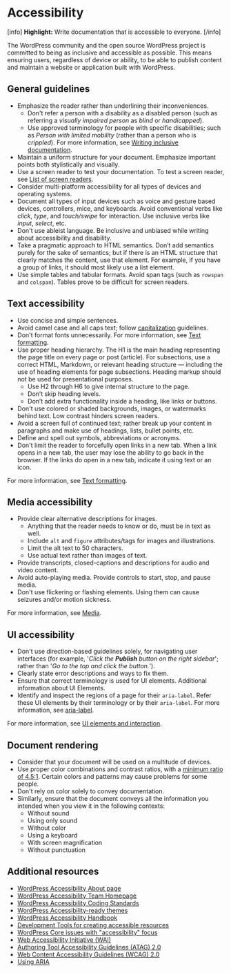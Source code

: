 # Accessibility

[info] **Highlight:** Write documentation that is accessible to everyone. [/info]  

The WordPress community and the open source WordPress project is committed to being as inclusive and accessible as possible. This means ensuring users, regardless of device or ability, to be able to publish content and maintain a website or application built with WordPress.

## General guidelines

- Emphasize the reader rather than underlining their inconveniences.
  - Don't refer a person with a disability as a disabled person (such as referring a *visually impaired person* as *blind* or *handicapped*).
  - Use approved terminology for people with specific disabilities; such as *Person with limited mobility* (rather than a person who is *crippled*). For more information, see [Writing inclusive documentation](https://make.wordpress.org/docs/style-guide/general-guidelines/inclusivity/).
- Maintain a uniform structure for your document. Emphasize important points both stylistically and visually.
- Use a screen reader to test your documentation. To test a screen reader, see [List of screen readers](https://wikipedia.org/wiki/List_of_screen_readers).
- Consider multi-platform accessibility for all types of devices and operating systems.
- Document all types of input devices such as voice and gesture based devices, controllers, mice, and keyboards. Avoid conventional verbs like *click*, *type*, and *touch/swipe* for interaction. Use inclusive verbs like *input*, *select*, etc.
- Don't use ableist language. Be inclusive and unbiased while writing about accessibility and disability.
- Take a pragmatic approach to HTML semantics. Don’t add semantics purely for the sake of semantics; but if there is an HTML structure that clearly matches the content, use that element. For example, if you have a group of links, it should most likely use a list element.
- Use simple tables and tabular formats. Avoid span tags (such as `rowspan` and `colspan`). Tables prove to be difficult for screen readers.

## Text accessibility

- Use concise and simple sentences.
- Avoid camel case and all caps text; follow [capitalization](https://make.wordpress.org/docs/style-guide/language-grammar/capitalization/) guidelines.
- Don't format fonts unnecessarily. For more information, see [Text formatting](https://make.wordpress.org/docs/style-guide/formatting/text/).
- Use proper heading hierarchy. The H1 is the main heading representing the page title on every page or post (article). For subsections, use a correct HTML, Markdown, or relevant heading structure — including the use of heading elements for page subsections. Heading markup should not be used for presentational purposes.
  - Use H2 through H6 to give internal structure to the page.
  - Don’t skip heading levels.
  - Don’t add extra functionality inside a heading, like links or buttons.
- Don't use colored or shaded backgrounds, images, or watermarks behind text. Low contrast hinders screen readers.
- Avoid a screen full of continued text; rather break up your content in paragraphs and make use of headings, lists, bullet points, etc.
- Define and spell out symbols, abbreviations or acronyms.
- Don't limit the reader to forcefully open links in a new tab. When a link opens in a new tab, the user may lose the ability to go back in the browser. If the links do open in a new tab, indicate it using text or an icon.

For more information, see [Text formatting](https://make.wordpress.org/docs/style-guide/formatting/text/).

## Media accessibility

- Provide clear alternative descriptions for images.
  - Anything that the reader needs to know or do, must be in text as well.
  - Include `alt` and `figure` attributes/tags for images and illustrations.
  - Limit the alt text to 50 characters.
  - Use actual text rather than images of text.
- Provide transcripts, closed-captions and descriptions for audio and video content.
- Avoid auto-playing media. Provide controls to start, stop, and pause media.
- Don't use flickering or flashing elements. Using them can cause seizures and/or motion sickness.

For more information, see [Media](https://make.wordpress.org/docs/style-guide/formatting/media/).

## UI accessibility

- Don't use direction-based guidelines solely, for navigating user interfaces (for example, '*Click the __Publish__ button on the right sidebar*'; rather than '*Go to the top and click the button.*').
-  Clearly state error descriptions and ways to fix them.
- Ensure that correct terminology is used for UI elements. Additional information about UI Elements.
- Identify and inspect the regions of a page for their `aria-label`. Refer these UI elements by their terminology or by their `aria-label`. For more information, see [aria-label](https://www.w3.org/TR/WCAG20-TECHS/ARIA14.html).

For more information, see [UI elements and interaction](https://make.wordpress.org/docs/style-guide/developer-content/ui-elements/).

## Document rendering

- Consider that your document will be used on a multitude of devices.
- Use proper color combinations and contrast ratios, with a [minimum ratio of 4.5:1](https://webaim.org/resources/contrastchecker/). Certain colors and patterns may cause problems for some people.
- Don't rely on color solely to convey documentation.
- Similarly, ensure that the document conveys all the information you intended when you view it in the following contexts:
  - Without sound
  - Using only sound
  - Without color
  - Using a keyboard
  - With screen magnification
  - Without punctuation

## Additional resources

- [WordPress Accessibility About page](https://wordpress.org/about/accessibility/)
- [WordPress Accessibility Team Homepage](https://make.wordpress.org/accessibility/)
- [WordPress Accessibility Coding Standards](https://developer.wordpress.org/coding-standards/wordpress-coding-standards/accessibility/)
- [WordPress Accessibility-ready themes](https://wordpress.org/themes/tags/accessibility-ready/)
- [WordPress Accessibility Handbook](https://make.wordpress.org/accessibility/handbook/)
- [Development Tools for creating accessible resources](https://make.wordpress.org/accessibility/handbook/which-tools-can-i-use/useful-tools/)
- [WordPress Core issues with "accessibility" focus](https://core.trac.wordpress.org/focus/accessibility)
- [Web Accessibility Initiative (WAI)](https://www.w3.org/WAI/)
- [Authoring Tool Accessibility Guidelines (ATAG) 2.0](https://www.w3.org/TR/ATAG20/)
- [Web Content Accessibility Guidelines (WCAG) 2.0](https://www.w3.org/WAI/WCAG20/glance/)
- [Using ARIA](https://www.w3.org/TR/using-aria/)
